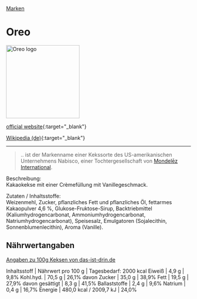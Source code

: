 [Marken](../marken.html)   

# Oreo

<img src="https://upload.wikimedia.org/wikipedia/de/d/dd/Logo_Oreo.svg" height="200" alt="Oreo logo">

[official website](http://www.oreo.com/){:target="_blank"}

[Wikipedia (de)](https://de.wikipedia.org/wiki/Oreo){:target="_blank"}   

---
> .. ist der Markenname einer Kekssorte des US-amerikanischen Unternehmens Nabisco, einer Tochtergesellschaft von [Mondelēz International](../konzerne/mondelez_international.html).

Beschreibung:   
Kakaokekse mit einer Crèmefüllung mit Vanillegeschmack.   

Zutaten / Inhaltsstoffe:   
Weizenmehl, Zucker, pflanzliches Fett und pflanzliches Öl, fettarmes Kakaopulver 4,6 %, Glukose-Fruktose-Sirup, Backtriebmittel (Kaliumhydrogencarbonat, Ammoniumhydrogencarbonat, Natriumhydrogencarbonat), Speisesalz, Emulgatoren (Sojalecithin, Sonnenblumenlecithin), Aroma (Vanille).   

## Nährwertangaben

<a target="_blank" href="http://das-ist-drin.de/Oreo-Original-176-g--426615/">Angaben zu 100g Keksen von das-ist-drin.de</a>   

Inhaltsstoff | Nährwert pro 100 g | Tagesbedarf: 2000 kcal
Eiweiß | 4,9 g | 9,8%
Kohl.hyd. | 70,5 g | 26,1%
davon Zucker | 35,0 g | 38,9%
Fett | 19,5 g | 27,9%
davon gesättigt | 8,3 g | 41,5%
Ballaststoffe | 2,4 g | 9,6%
Natrium | 0,4 g | 16,7%
Energie | 480,0 kcal / 2009,7 kJ | 24,0%

